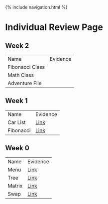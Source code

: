 {% include navigation.html %}

# Individual Review Page

## Week 2

<table>
  <tr>
    <td>Name</td>
    <td>Evidence</td>
  <tr>
    <td>Fibonacci Class</td>
    <td href=src""></td>
  <tr>
    <td>Math Class</td>
    <td href=src""></td>
  <tr>
    <td>Adventure File</td>
    <td href=src""></td>
</table>

## Week 1

<table>
  <tr>
    <td>Name</td>
    <td>Evidence</td>
  <tr>
    <td>Car List</td>
    <td><a href="">Link</a></td>
  <tr>
    <td>Fibonacci</td>
    <td><a href="">Link</a></td>
</table>

## Week 0
    
<table>
  <tr>
    <td>Name</td>
    <td>Evidence</td>
  <tr>
    <td>Menu</td>
    <td><a href="https://github.com/deimie/individual/commit/d825d2d7a9b5f42cfc6db9e111508242e27b657e">Link</a></td>
  <tr>
    <td>Tree</td>
    <td><a href="">Link</a></td>
  <tr>
    <td>Matrix</td>
    <td><a href="">Link</a></td>
  <tr>
    <td>Swap</td>
    <td><a href="">Link</a></td>
</table>
    

    
